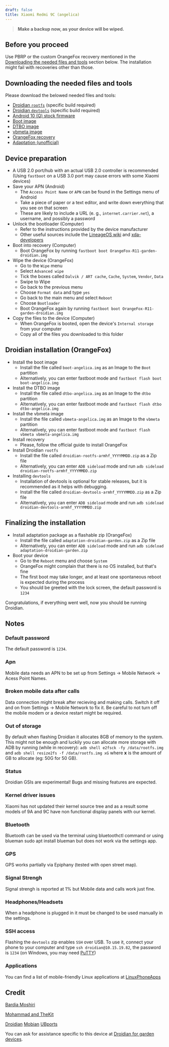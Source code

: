 ```yaml
---
draft: false
title: Xiaomi Redmi 9C (angelica)
---
```

> **Make a backup now, as your device will be wiped.**
## Before you proceed
Use PBRP or the custom OrangeFox recovery mentioned in the [Downloading the needed files and tools](#downloading-the-needed-files-and-tools) section below. The installation might fail with recoveries other than those.

## Downloading the needed files and tools
Please download the belowed needed files and tools:
- [Droidian `rootfs`](https://github.com/droidian-images/droidian/releases) (specific build required)
- [Droidian `devtools`](https://github.com/droidian-images/droidian/releases) (specific build required)
- [Android 10 (Q) stock firmware](https://xiaomifirmwareupdater.com/archive/miui/angelica/)
- [Boot image](https://github.com/droidian-mt6765/kernel-xiaomi-mt6765/releases/download/angelica/boot-angelica.img)
- [DTBO image](https://github.com/droidian-mt6765/kernel-xiaomi-mt6765/releases/download/angelica/dtbo-angelica.img)
- [vbmeta image](https://github.com/droidian-mt6765/kernel-xiaomi-mt6765/releases/download/angelica/vbmeta-angelica.img)
- [OrangeFox recovery](https://garden.bardia.tech/OrangeFox-R11-garden-droidian.img)
- [Adaptation (unofficial)](https://github.com/droidian-mt6765/adaptation-droidian-garden/releases/download/adaptation/adaptation-droidian-garden.zip)


## Device preparation
- A USB 2.0 port/hub with an actual USB 2.0 controller is recommended (Using `fastboot` on a USB 3.0 port may cause errors with some Xiaomi devices)
- Save your APN (Android)
    - The `Access Point Name` or `APN` can be found in the Settings menu of Android
    - Take a piece of paper or a text editor, and write down everything that you see on that screen
    - These are likely to include a URL (e. g., `internet.carrier.net`), a username, and possibly a password
- Unlock the bootloader (Computer)
    - Refer to the instructions provided by the device manufacturer
    - Other useful sources include the [LineageOS wiki](https://wiki.lineageos.org/devices/) and [xda-developers](https://www.xda-developers.com/search2/)
- Boot into recovery (Computer)
    - Boot OrangeFox by running `fastboot boot OrangeFox-R11-garden-droidian.img`
- Wipe the device (OrangeFox)
    - Go to the `Wipe` menu
    - Select `Advanced wipe`
    - Tick the boxes called `Dalvik / ART cache`, `Cache`, `System`, `Vendor`, `Data`
    - Swipe to Wipe
    - Go back to the previous menu
    - Choose `Format data` and type `yes`
    - Go back to the main menu and select `Reboot`
    - Choose `Bootloader`
    - Boot OrangeFox again by running `fastboot boot OrangeFox-R11-garden-droidian.img`
- Copy the files to the device  (Computer)
    - When OrangeFox is booted, open the device's `Internal storage` from your computer
    - Copy all of the files you downloaded to this folder

## Droidian installation (OrangeFox)
- Install the boot image
    - Install the file called `boot-angelica.img` as an Image to the `Boot` partition
    - Alternatively, you can enter fastboot mode and `fastboot flash boot boot-angelica.img`
- Install the DTBO image
    - Install the file called `dtbo-angelica.img` as an Image to the `dtbo` partition
    - Alternatively, you can enter fastboot mode and `fastboot flash dtbo dtbo-angelica.img`
- Install the vbmeta image
    - Install the file called `vbmeta-angelica.img` as an Image to the `vbmeta` partition
    - Alternatively, you can enter fastboot mode and `fastboot flash vbmeta vbmeta-angelica.img`
- Install recovery
    - Please, follow the official guide to install OrangeFox
- Install Droidian `rootfs`
    - Install the file called `droidian-rootfs-armhf_YYYYMMDD.zip` as a Zip file
    - Alternatively, you can enter `ADB sideload` mode and run `adb sideload droidian-rootfs-armhf_YYYYMMDD.zip`
- Installing `devtools`
    - Installation of devtools is optional for stable releases, but it is recommended as it helps with debugging.
    - Install the file called `droidian-devtools-armhf_YYYYMMDD.zip` as a Zip file
    - Alternatively, you can enter `ADB sideload` mode and run `adb sideload droidian-devtools-armhf_YYYYMMDD.zip`

## Finalizing the installation
- Install adaptation package as a flashable zip (OrangeFox)
    - Install the file called `adaptation-droidian-garden.zip` as a Zip file
    - Alternatively, you can enter `ADB sideload` mode and run `adb sideload adaptation-droidian-garden.zip`
- Boot your device
    - Go to the `Reboot` menu and choose `System`
    - OrangeFox might complain that there is no OS installed, but that's fine
    - The first boot may take longer, and at least one spontaneous reboot is expected during the process
    - You should be greeted with the lock screen, the default password is `1234`

Congratulations, if everything went well, now you should be running Droidian.

## Notes
### Default password
The default password is `1234`.

### Apn
Mobile data needs an APN to be set up from Settings -> Mobile Network -> Acess Point Names.

### Broken mobile data after calls
Data connection might break after recieving and making calls. Switch it off and on from Settings -> Mobile Network to fix it. Be careful to not turn off the mobile modem or a device restart might be required.

### Out of storage
By default when flashing Droidian it allocates 8GB of memory to the system. This might not be enough and luckily you can allocate more storage with ADB by running (while in recovery): `adb shell e2fsck -fy /data/rootfs.img` and `adb shell resize2fs -f /data/rootfs.img xG` where __x__ is the amount of GB to allocate (eg: 50G for 50 GB).

### Status
Droidian GSIs are experimental! Bugs and missing features are expected.

### Kernel driver issues
Xiaomi has not updated their kernel source tree and as a result some models of 9A and 9C have non functional display panels with our kernel.

### Bluetooth
Bluetooth can be used via the terminal using bluetoothctl command or using blueman sudo apt install blueman but does not work via the settings app.

### GPS
GPS works partially via Epiphany (tested with open street map).

### Signal Strengh
Signal strengh is reported at 1% but Mobile data and calls work just fine.

### Headphones/Headsets
When a headphone is plugged in it must be changed to be used manually in the settings.

### SSH access
Flashing the `devtools` zip enables `SSH` over USB. To use it, connect your phone to your computer and type `ssh droidian@10.15.19.82`, the password is `1234` (on Windows, you may need [PuTTY](https://www.chiark.greenend.org.uk/~sgtatham/putty/))

### Applications
You can find a list of mobile-friendly Linux applications at [LinuxPhoneApps](https://linuxphoneapps.org/)

## Credit
[Bardia Moshiri](https://bardia.tech)

[Mohammad and TheKit](https://gitlab.com/ubports/porting/community-ports/android10/xiaomi-redmi-9c)

[Droidian](http://droidian.org/) [Mobian](https://mobian-project.org/) [UBports](https://ubuntu-touch.io/)

You can ask for assistance specific to this device at [Droidian for garden devices](https://t.me/ut_angelica).


